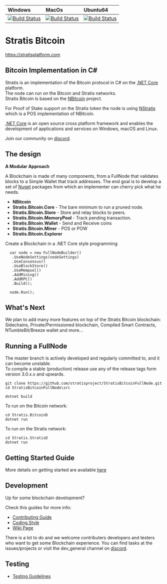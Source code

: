 | Windows | MacOs | Ubuntu64
| :---- | :------ | :---- |
| [![Build Status](https://dev.azure.com/StratisProject/StratisBitcoinFullNode/_apis/build/status/HostedWindowsContainer-CI)](https://dev.azure.com/StratisProject/StratisBitcoinFullNode/_build/latest?definitionId=4) | [![Build Status](https://dev.azure.com/StratisProject/StratisBitcoinFullNode/_apis/build/status/HostedmacOS-CI)](https://dev.azure.com/StratisProject/StratisBitcoinFullNode/_build/latest?definitionId=6) | [![Build Status](https://dev.azure.com/StratisProject/StratisBitcoinFullNode/_apis/build/status/HostedUbuntu1604-CI)](https://dev.azure.com/StratisProject/StratisBitcoinFullNode/_build/latest?definitionId=5)

Stratis Bitcoin
===============

https://stratisplatform.com

Bitcoin Implementation in C#
----------------------------

Stratis is an implementation of the Bitcoin protocol in C# on the [.NET Core](https://dotnet.github.io/) platform.  
The node can run on the Bitcoin and Stratis networks.  
Stratis Bitcoin is based on the [NBitcoin](https://github.com/MetacoSA/NBitcoin) project.  

For Proof of Stake support on the Stratis token the node is using [NStratis](https://github.com/stratisproject/NStratis) which is a POS implementation of NBitcoin.  

[.NET Core](https://dotnet.github.io/) is an open source cross platform framework and enables the development of applications and services on Windows, macOS and Linux.  

Join our community on [discord](https://discord.gg/9tDyfZs).  

The design
----------

**A Modular Approach**

A Blockchain is made of many components, from a FullNode that validates blocks to a Simple Wallet that track addresses.
The end goal is to develop a set of [Nuget](https://en.wikipedia.org/wiki/NuGet) packages from which an implementer can cherry pick what he needs.

* **NBitcoin**
* **Stratis.Bitcoin.Core**  - The bare minimum to run a pruned node.
* **Stratis.Bitcoin.Store** - Store and relay blocks to peers.
* **Stratis.Bitcoin.MemoryPool** - Track pending transaction.
* **Stratis.Bitcoin.Wallet** - Send and Receive coins
* **Stratis.Bitcoin.Miner** - POS or POW
* **Stratis.Bitcoin.Explorer**


Create a Blockchain in a .NET Core style programming
```
  var node = new FullNodeBuilder()
   .UseNodeSettings(nodeSettings)
   .UseConsensus()
   .UseBlockStore()
   .UseMempool()
   .AddMining()
   .AddRPC()
   .Build();

  node.Run();
```

What's Next
----------

We plan to add many more features on top of the Stratis Bitcoin blockchain:
Sidechains, Private/Permissioned blockchain, Compiled Smart Contracts, NTumbleBit/Breeze wallet and more...

Running a FullNode
------------------

The master branch is actively developed and regularly committed to, and it can become unstable.  
To compile a stable (production) release use any of the release tags form version 3.0.x.x and upwards.  

```
git clone https://github.com/stratisproject/StratisBitcoinFullNode.git  
cd StratisBitcoinFullNode\src

dotnet build

```

To run on the Bitcoin network:
```
cd Stratis.BitcoinD
dotnet run
```  

To run on the Stratis network:
```
cd Stratis.StratisD
dotnet run
```  

Getting Started Guide
-----------
More details on getting started are available [here](https://github.com/stratisproject/StratisBitcoinFullNode/blob/master/Documentation/getting-started.md)

Development
-----------
Up for some blockchain development?

Check this guides for more info:
* [Contributing Guide](Documentation/contributing.md)
* [Coding Style](Documentation/coding-style.md)
* [Wiki Page](https://stratisplatform.atlassian.net/wiki/spaces/WIKI/overview)

There is a lot to do and we welcome contributers developers and testers who want to get some Blockchain experience.
You can find tasks at the issues/projects or visit the dev_general channel on [discord](https://discord.gg/9tDyfZs).

Testing
-------
* [Testing Guidelines](Documentation/testing-guidelines.md)
